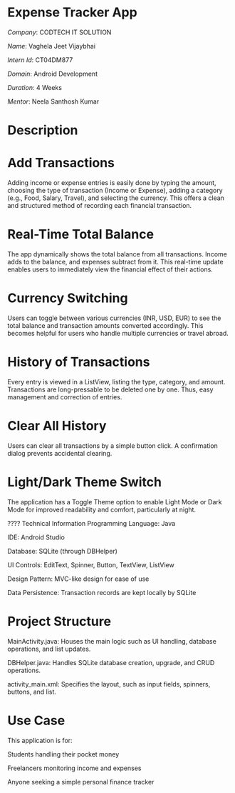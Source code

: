 # Expense Tracker App

*Company*: CODTECH IT SOLUTION

*Name*: Vaghela Jeet Vijaybhai

*Intern Id*: CT04DM877

*Domain*: Android Development

*Duration*: 4 Weeks 

*Mentor*: Neela Santhosh Kumar

# Description

# Add Transactions
Adding income or expense entries is easily done by typing the amount, choosing the type of transaction (Income or Expense), adding a category (e.g., Food, Salary, Travel), and selecting the currency. This offers a clean and structured method of recording each financial transaction.

# Real-Time Total Balance
The app dynamically shows the total balance from all transactions. Income adds to the balance, and expenses subtract from it. This real-time update enables users to immediately view the financial effect of their actions.

# Currency Switching
Users can toggle between various currencies (INR, USD, EUR) to see the total balance and transaction amounts converted accordingly. This becomes helpful for users who handle multiple currencies or travel abroad.

# History of Transactions
Every entry is viewed in a ListView, listing the type, category, and amount. Transactions are long-pressable to be deleted one by one. Thus, easy management and correction of entries.

# Clear All History
Users can clear all transactions by a simple button click. A confirmation dialog prevents accidental clearing.

# Light/Dark Theme Switch
The application has a Toggle Theme option to enable Light Mode or Dark Mode for improved readability and comfort, particularly at night.

????️ Technical Information
Programming Language: Java

IDE: Android Studio

Database: SQLite (through DBHelper)

UI Controls: EditText, Spinner, Button, TextView, ListView

Design Pattern: MVC-like design for ease of use

Data Persistence: Transaction records are kept locally by SQLite

# Project Structure
MainActivity.java: Houses the main logic such as UI handling, database operations, and list updates.

DBHelper.java: Handles SQLite database creation, upgrade, and CRUD operations.

activity_main.xml: Specifies the layout, such as input fields, spinners, buttons, and list.

# Use Case
This application is for:

Students handling their pocket money

Freelancers monitoring income and expenses

Anyone seeking a simple personal finance tracker
